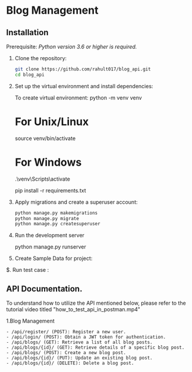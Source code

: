 # Blog Management

## Installation

Prerequisite: *Python version 3.6 or higher is required.*

1. Clone the repository:

   ```bash
   git clone https://github.com/rahult017/blog_api.git
   cd blog_api

2. Set up the virtual environment and install dependencies:

    To create virtual environment: python -m venv venv

    # For Unix/Linux
    source venv/bin/activate

    # For Windows
    .\venv\Scripts\activate

    pip install -r requirements.txt

3. Apply migrations and create a superuser account:
   
   ```bash
   python manage.py makemigrations
   python manage.py migrate
   python manage.py createsuperuser


4. Run the development server

    python manage.py runserver
   
3. Create Sample Data for project:

   
$. Run test case :
    
   
## API Documentation.

To understand how to utilize the API mentioned below, please refer to the tutorial video titled "how_to_test_api_in_postman.mp4" 

1.Blog Management

    - /api/register/ (POST): Register a new user.
    - /api/login/ (POST): Obtain a JWT token for authentication.
    - /api/blogs/ (GET): Retrieve a list of all blog posts.
    - /api/blogs/{id}/ (GET): Retrieve details of a specific blog post.
    - /api/blogs/ (POST): Create a new blog post.
    - /api/blogs/{id}/ (PUT): Update an existing blog post.
    - /api/blogs/{id}/ (DELETE): Delete a blog post.

